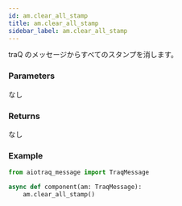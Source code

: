 ```yaml
---
id: am.clear_all_stamp
title: am.clear_all_stamp
sidebar_label: am.clear_all_stamp
---
```


traQ のメッセージからすべてのスタンプを消します。

### Parameters

なし

### Returns

なし

### Example

```python
from aiotraq_message import TraqMessage

async def component(am: TraqMessage):
    am.clear_all_stamp()
```
